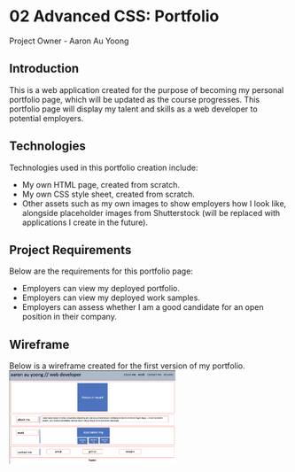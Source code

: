 # 02 Advanced CSS: Portfolio
Project Owner - Aaron Au Yoong

## Introduction
This is a web application created for the purpose of becoming my personal portfolio page, which will be updated as the course progresses. This portfolio page will display my talent and skills as a web developer to potential employers.

## Technologies
Technologies used in this portfolio creation include:
- My own HTML page, created from scratch. 
- My own CSS style sheet, created from scratch. 
- Other assets such as my own images to show employers how I look like, alongside placeholder images from Shutterstock (will  be replaced with applications  I create in the future). 

## Project Requirements
Below are the requirements for this portfolio page:
- Employers can view my deployed portfolio.
- Employers can view my deployed work samples. 
- Employers can assess whether I am a good candidate for an open position in their company. 

## Wireframe
Below is a wireframe created for the first version of my portfolio. 
<img src="assets/images/Portfolio Wireframe.png" width="300">